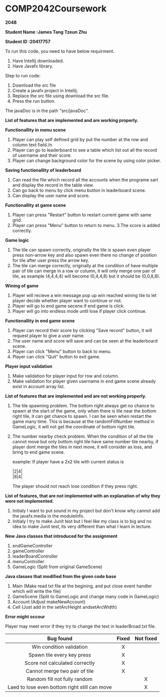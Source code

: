 # COMP2042Coursework
 **2048**
 
**Student Name	:James Tang Tzeun Zhu**

**Student ID	:20417757**

To run this code, you need to have below requirment.
1. Have Intellij downloaded.
2. Have Javafx library.

Step to run code:
1. Download the src file
2. Create a javafx project in Intellij.
3. Replace the src file using download the src file.
4. Press the run button.

The javaDoc is in the path "src/javaDoc".


**List of  features that are implemented and are working properly.**

**Functionallity in menu scene**
1. Player can play self defined grid by put the number at the row and column text field./n
2. Player can go to leaderboard to see a table which list out all the record of username and their score.
3. Player can change background color for the scene by using color picker.

**Saving functionallity of leaderboard**
1. Can read the file which record all the accounts when the programe sart and display the record in the table view.
2. Can go back to menu by click menu button in leaderboard scene.
3. Can display the user name and score.
 
**Functionallity at game scene**
1. Player can press "Restart" button to restart current game with same grid.
2. Player can press "Menu" button to return to menu.
3.The score is added correctly.
   
**Game logic**
1. The tile can spawn correctly, originally the tile is spawn even player press non-arrow key and also spawn even there no change of position for tile after user press the arrow key.
2. The tile can merge correctly, originally at the condition of have multiple pair of tile can merge in a row or column, it will only merge one pair of tile, as example (4,4,4,4) will become (0,4,4,8) but it should be (0,0,8,8).


**Wining of game**
1. Player will recieve a win message pop up win reached wining tile to let player decide whether player want to continue or not.
2. Player will go to end game secene if end game is click.
3. Player will go into endless mode until lose if player click continue.



**Functionallity in end game scene**
1. Player can record their score by clicking "Save record" button, it will request player to give a user name.
2. The user name and score will save and can be seen at the leaderboard scene.
3. Player can click "Menu" button to back to menu.
4. Player can click "Quit" button to exit game.



**Player input validation**
1. Make validation for player input for row and column.
2. Make validation for player given username in end game scene already exist in account array list.
   
   
**List of features that are implemented and are not working properly.**
1. The tile spawning problem.
The bottom right always get no chance to spawn at the start of the game, only when there is tile near the bottom right tile, it can get chance to spawn. I can be seen when restart the game many time. This is because at the randomFillNumber method in GameLogic, it will not get the coordinate of bottom right tile.
2. The number nearby check problem.
When the condition of all the tile cannot move but only bottom right tile have same number tile nearby, if player dont merge the tiles in next move, it will consider as loss, and bring to end game scene.
   
   
   example:
   If player have a 2x2 tile with current status is
   
   |2|4|  
   |8|4|
   
   The player should not reach lose condition if they press right.
   
   
**List of features, that are not implemented with an explanation of why they were not implemented.**
1. Initialy I want to put sound in my project but don't know why cannot add the javafx.media in the moduleInfo.
2. Initialy I try to make Junit test but I feel like my class is to big and no idea to make Junit test, its very different than what I learn in lecture.

**New Java classes that introduced for the assignment**
1. endGameController
2. gameController
3. leaderBoardController
4. menuController
5. GameLogic (Split from original GameScene)
   
**Java classes that modified from the given code base**
1. Main (Make read txt file at the begining, and put close event handler which will write the file)
2. GameScene (Split to GameLogic and change many code in GameLogic)
3. Account (Adjust makeNewAccount)
4. Cell (Just add in the setArcHeight andsetArcWidth)
   
**Error might occour**

Player may meet error if they try to change the text in leaderBroad.txt file.


| Bug found | Fixed    |Not fixed    |
| :---:   | :---: | :---: |
| Win condition validation |  X  |    |
| Spawn tile every key press | X   |    |
| Score not calculated correctly | X   |    |
| Cannot merge two pair of tile | X   |    |
| Random fill not fully random |    | X   |
| Laed to lose even bottom right still can move |    | X   |
